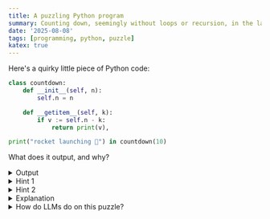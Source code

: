 ```yaml
---
title: A puzzling Python program
summary: Counting down, seemingly without loops or recursion, in the language of the snakes
date: '2025-08-08'
tags: [programming, python, puzzle]
katex: true
---
```


Here's a quirky little piece of Python code:

```python
class countdown:
	def __init__(self, n):
		self.n = n

	def __getitem__(self, k):
		if v := self.n - k:
			return print(v),

print("rocket launching 🚀") in countdown(10)
```

What does it output, and why?

<details>

<summary>Output</summary>

```text {linenos=false}
$ python3 countdown.py
rocket launching 🚀
10
9
8
7
6
5
4
3
2
1
```

</details>

<details>

<summary>Hint 1</summary>

`print` returns `None`, so after the initial log it remains to evaluate `None in countdown(10)`.

</details>

</details>

<details>

<summary>Hint 2</summary>

Suppose `X` is a list. What does `None in X` do internally? By analogy, what might `None in countdown(10)` do internally?

</details>

<details>

<summary>Explanation</summary>

Note first that `print("rocket launching 🚀")` returns `None`, after which it remains to evaluate
`None in countdown(10)`.

Since `countdown` objects don't define `__contains__()`, Python tries to iterate over `countdown(10)`, viewed as a sequence, until it finds a match for `None`. However, `countdown` doesn't define `__iter__()` either, so what exactly determines how iteration proceeds?

It turns out that, in the absence of `__iter__()`, Python falls back to using the so-called "old-style iteration protocol" in which

```text {linenos=false}
given C = countdown(10),

    iter(C)

implicitly corresponds to the sequence

    C.__getitem__(0),
    C.__getitem__(1),
    C.__getitem__(2),
    C.__getitem__(3),
    ...
```

That is, since `countdown` objects define `__getitem__` but not `__iter__`, Python assumes that `countdown` can be treated as a sequentially indexed sequence! Thus, to determine whether `None in countdown(10)`, Python invokes `__getitem__(k)` on `countdown(10)` with indexes $k = 0, 1, 2, \dots$ in order until it encounters `None` or an `IndexError`.

Recall now that `countdown.__getitem__` is defined by

```python
def __getitem__(self, k):
	if v := self.n - k:
		return print(v),
	# implicit `return None`
```

For $k = 0, 1, 2, \dots, 9$, the number `v := self.n - k = 10 - k` takes on the values $v = 10, 9, \dots, 1$. Each of these values is nonzero, so the `if` succeeds and $v$ is printed. Then, since `print` returns `None`, `__getitem__` returns the 1-tuple `(None,)` (note the trailing comma on line 3!) Since `(None,) != None`, Python continues iterating.

On the other hand, when $k = 10$, the number `v := self.n - k = 10 - 10` is zero and hence falsy, so `None` is implicitly returned. Now that `None` has been found in the sequence, Python stops iterating and the expression `None in countdown(10)` evaluates to `True`. (This value is then thrown away.)

Isn't that fun? :)

---

For some backstory, I learned about Python's old-style iteration protocol via reading [issue #137473 in the CPython repository](https://github.com/python/cpython/issues/137473) on a particularly slow afternoon, and subsequently contorted it into this puzzle. The precise behavior of the `in` operator abused here is specified by the second-last paragraph of [Section 6.10.2: Membership test operations](https://docs.python.org/3/reference/expressions.html#membership-test-operations) of the Python reference:

> Lastly, the old-style iteration protocol is tried: if a class defines `__getitem__()`, `x in y` is `True` if and only if there is a non-negative integer index _i_ such that `x is y[i]` or `x == y[i]`, and no lower integer index raises the `IndexError` exception. (If any other exception is raised, it is as if `in` raised that exception).

</details>

<details>

<summary>How do LLMs do on this puzzle?</summary>

I provided the first two models I thought of with the Python program here, and asked it to predict and explain the runtime behavior. (By no means do I believe this is a fair question; I just thought it'd be fun.)

The free version of GPT-5 one-shots my question and [correctly explains what's going on](https://chatgpt.com/share/689645d3-aa44-800c-9c9c-9a69a19552d2). I'm impressed!

Claude Sonnet 4 (also free) [gets pretty close](https://claude.ai/share/4c4e131c-dd77-414c-b3fb-f1bccada8780), but erroneously claims that the code errors at the end with a bogus argument:

> [...] when `__getitem__` returns `None` (at `k=10`), Python tries to iterate over `None` to continue the membership test, causing the error.

When I hint that its answer is incorrect without further elaboration, it hallucinates more.

I expect Opus 4.1 does better and would be a more fair comparison with GPT-5, but did not test it.

I also expect that nearly all new models would explain the behavior correctly if provided the output (or, equivalently, were able to run the code), but did not test this hypothesis either.

</details>
